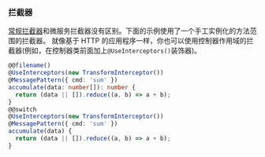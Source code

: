 ### 拦截器

[常规拦截器](/拦截器)和微服务拦截器没有区别。下面的示例使用了一个手工实例化的方法范围的拦截器。
就像基于 HTTP 的应用程序一样，你也可以使用控制器作用域的拦截器(例如，在控制器类前面加上`@UseInterceptors()`装饰器)。

```typescript
@@filename()
@UseInterceptors(new TransformInterceptor())
@MessagePattern({ cmd: 'sum' })
accumulate(data: number[]): number {
  return (data || []).reduce((a, b) => a + b);
}
@@switch
@UseInterceptors(new TransformInterceptor())
@MessagePattern({ cmd: 'sum' })
accumulate(data) {
  return (data || []).reduce((a, b) => a + b);
}
```
